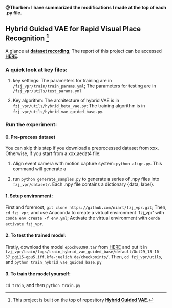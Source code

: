 **@Thorben:
I have summarized the modifications I made at the top of each .py file.**
## Hybrid Guided VAE for Rapid Visual Place Recognition [^1]

A glance at **[dataset recording](https://www.youtube.com/watch?v=3YV6RFQt1Os)**; The report of this project can be accessed **[HERE](https://drive.google.com/drive/folders/1UDGhIhu8RIIPHSEBMTT_6EEVZ31Ey2lC?usp=sharing)**.

### A quick look at key files:
1) key settings: The parameters for training are in ```/fzj_vpr/train/train_params.yml```;
The parameters for testing are in ```/fzj_vpr/utils/test_params.yml```

2) Key algorithm:
The architecture of hybrid VAE is in ```fzj_vpr/utils/hybrid_beta_vae.py```;
The training algorithm is in ```fzj_vpr/utils/hybrid_vae_guided_base.py```.

### Run the experiment: 

#### 0. Pre-process dataset
You can skip this step if you download a preprocessed dataset from xxx. Otherwise, if you start from a xxx.aedat4 file:

1) Align event camera with motion capture system: ```python align.py```.
This command will generate a 

2) run ```python generate_samples.py``` to generate a series of .npy files into ```fzj_vpr/dataset/```.
Each .npy file contains a dictionary {data, label}.




#### 1. Setup environment: 
First and foremost, ```git clone https://github.com/niart/fzj_vpr.git```;
Then, ```cd fzj_vpr```, and use Anaconda to create a virtual environment `fzj_vpr' with ```conda env create -f env.yml```; Activate the virtual environment with ```conda activate fzj_vpr```.

#### 2. To test the trained model:
Firstly, download the model ```epoch00390.tar``` from [HERE](https://drive.google.com/drive/folders/1N3tMr3MM-Fo_GN2T5B4C52VfnCZsQSbC?usp=sharing) and put it in ```fzj_vpr/train/logs/train_hybrid_vae_guided_base/default/Oct29_13-10-57_pgi15-gpu5.iff.kfa-juelich.de/checkpoints/```.
Then, ```cd fzj_vpr/utils```, and ```python train_hybrid_vae_guided_base.py```

#### 3. To train the model yourself:
```cd train```, and then ```python train.py```

<!-- 
An overview of TripleSumo interface:
<p align="center">
<img src="https://github.com/niart/triplesumo/blob/main/triple.png" width=50% height=50%>
</p>
Rewards along training the newly added player with DDPG:
<p align="center">
<img src="https://github.com/niart/triplesumo/blob/main/3rewards.png" width=50% height=50%>
</p>
Wining rate of the team(red+blue) during training and testing:
<p align="center">
<img src="https://github.com/niart/triplesumo/blob/main/hybrid_rate.png" width=50% height=50%>
</p>
Steps the team needed to win along training the newly added player:
<p align="center">
<img src="https://github.com/niart/triplesumo/blob/main/steps.png" width=50% height=50%>
</p> -->

[^1]: This project is built on the top of repository **[Hybrid Guided VAE](https://github.com/kennetms/Accenture_Hybrid_Guided_VAE)**. 

